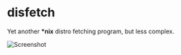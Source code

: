# disfetch

Yet another **\*nix** distro fetching program, but less complex.

![Screenshot](https://i.imgur.com/uVJk702.png)
